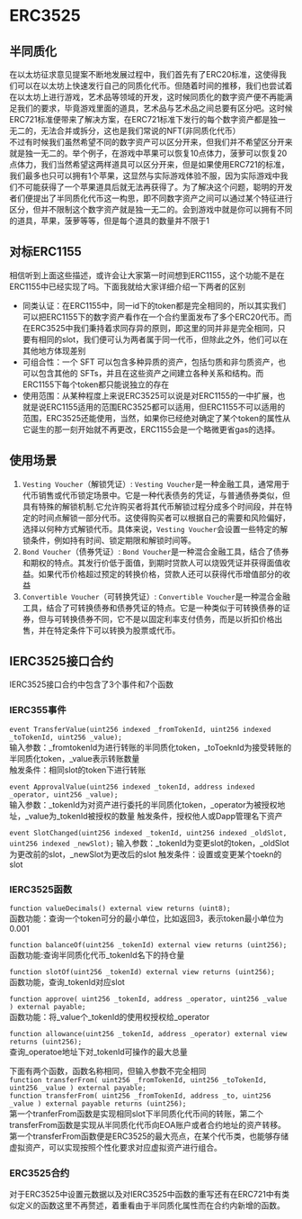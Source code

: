 # ERC3525
## 半同质化
在以太坊征求意见提案不断地发展过程中，我们首先有了ERC20标准，这使得我们可以在以太坊上快速发行自己的同质化代币。但随着时间的推移，我们也尝试着在以太坊上进行游戏，艺术品等领域的开发，这时候同质化的数字资产便不再能满足我们的要求，毕竟游戏里面的道具，艺术品与艺术品之间总要有区分吧。这时候ERC721标准便带来了解决方案，在ERC721标准下发行的每个数字资产都是独一无二的，无法合并或拆分，这也是我们常说的NFT(非同质化代币）    
不过有时候我们虽然希望不同的数字资产可以区分开来，但我们并不希望区分开来就是独一无二的。举个例子，在游戏中苹果可以恢复10点体力，菠萝可以恢复20点体力，我们当然希望这两样道具可以区分开来，但是如果使用ERC721的标准，我们最多也只可以拥有1个苹果，这显然与实际游戏体验不服，因为实际游戏中我们不可能获得了一个苹果道具后就无法再获得了。为了解决这个问题，聪明的开发者们便提出了半同质化代币这一构思，即不同数字资产之间可以通过某个特征进行区分，但并不限制这个数字资产就是独一无二的。会到游戏中就是你可以拥有不同的道具，苹果，菠萝等等，但是每个道具的数量并不限于1
## 对标ERC1155
相信听到上面这些描述，或许会让大家第一时间想到ERC1155，这个功能不是在ERC1155中已经实现了吗。下面我就给大家详细介绍一下两者的区别
- 同类认证：在ERC1155中，同一id下的token都是完全相同的，所以其实我们可以把ERC1155下的数字资产看作在一个合约里面发布了多个ERC20代币。而在ERC3525中我们秉持着求同存异的原则，即这里的同并非是完全相同，只要有相同的slot，我们便可认为两者属于同一代币，但除此之外，他们可以在其他地方体现差别
- 可组合性：一个 SFT 可以包含多种异质的资产，包括匀质和非匀质资产，也可以包含其他的 SFTs，并且在这些资产之间建立各种关系和结构。而ERC1155下每个token都只能说独立的存在
- 使用范围：从某种程度上来说ERC3525可以说是对ERC1155的一中扩展，也就是说ERC1155适用的范围ERC3525都可以适用，但ERC1155不可以适用的范围，ERC3525还能使用，当然，如果你已经绝对确定了某个token的属性从它诞生的那一刻开始就不再更改，ERC1155会是一个略微更省gas的选择。
## 使用场景
1. `Vesting Voucher`（解锁凭证）:    `Vesting Voucher`是一种金融工具，通常用于代币销售或代币锁定场景中。它是一种代表债务的凭证，与普通债券类似，但具有特殊的解锁机制.它允许购买者将其代币解锁过程分成多个时间段，并在特定的时间点解锁一部分代币。这使得购买者可以根据自己的需要和风险偏好，选择以何种方式解锁代币。具体来说，`Vesting Voucher`会设置一些特定的解锁条件，例如持有时间、锁定期限和解锁时间等。
2. `Bond Voucher`（债券凭证）:    `Bond Voucher`是一种混合金融工具，结合了债券和期权的特点。其发行价低于面值，到期时贷款人可以烧毁凭证并获得面值收益。如果代币价格超过预定的转换价格，贷款人还可以获得代币增值部分的收益
3. `Convertible Voucher`（可转换凭证）:    `Convertible Voucher`是一种混合金融工具，结合了可转换债券和债券凭证的特点。它是一种类似于可转换债券的证券，但与可转换债券不同，它不是以固定利率支付债务，而是以折扣价格出售，并在特定条件下可以转换为股票或代币。

## IERC3525接口合约
IERC3525接口合约中包含了3个事件和7个函数
### IERC355事件
`event TransferValue(uint256 indexed _fromTokenId, uint256 indexed _toTokenId, uint256 _value); `   
输入参数：_fromtokenId为进行转账的半同质化token，_toToeknId为接受转账的半同质化token，_value表示转账数量    
触发条件：相同slot的token下进行转账

`event ApprovalValue(uint256 indexed _tokenId, address indexed _operator, uint256 _value); `   
输入参数：_tokenId为对资产进行委托的半同质化token，_operator为被授权地址，_value为_tokenId被授权的数量
触发条件，授权他人或Dapp管理名下资产

`event SlotChanged(uint256 indexed _tokenId, uint256 indexed _oldSlot, uint256 indexed _newSlot);`
输入参数：_tokenId为变更slot的token，_oldSlot为更改前的slot，_newSlot为更改后的slot
触发条件：设置或变更某个toekn的slot

### IERC3525函数
`function valueDecimals() external view returns (uint8);  `  
函数功能：查询一个token可分的最小单位，比如返回3，表示token最小单位为0.001

`function balanceOf(uint256 _tokenId) external view returns (uint256);  `  
函数功能:查询半同质化代币_tokenId名下的持仓量

`function slotOf(uint256 _tokenId) external view returns (uint256);`    
函数功能，查询_tokenId对应slot

`function approve(
        uint256 _tokenId,
        address _operator,
        uint256 _value
    ) external payable;`    
    函数功能：将_value个_tokenId的使用权授权给_operator
    
`function allowance(uint256 _tokenId, address _operator) external view returns (uint256);`    
查询_operatoe地址下对_tokenId可操作的最大总量

下面有两个函数，函数名称相同，但输入参数不完全相同    
`function transferFrom(
        uint256 _fromTokenId,
        uint256 _toTokenId,
        uint256 _value
    ) external payable;`    
 `function transferFrom(
        uint256 _fromTokenId,
        address _to,
        uint256 _value
    ) external payable returns (uint256);`    
    第一个tranferFrom函数是实现相同slot下半同质化代币间的转账，第二个transferFrom函数是实现从半同质化代币向EOA账户或者合约地址的资产转移。第一个transferFrom函数便是ERC3525的最大亮点，在某个代币类，也能够存储虚拟资产，可以实现按照个性化要求对应虚拟资产进行组合。

### ERC3525合约
对于ERC3525中设置元数据以及对IERC3525中函数的重写还有在ERC721中有类似定义的函数这里不再赘述，着重看由于半同质化属性而在合约内新增的函数。
```solidity

```


    







